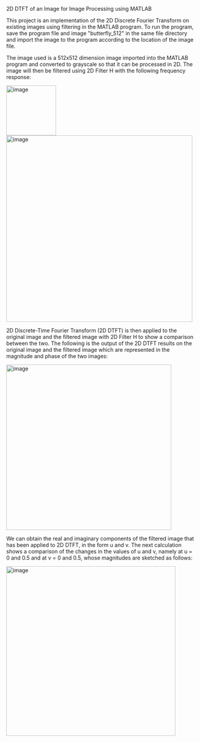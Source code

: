 2D DTFT of an Image for Image Processing using MATLAB
 
This project is an implementation of the 2D Discrete Fourier Transform on existing images using filtering in the MATLAB program.
To run the program, save the program file and image "butterfly_512" in the same file directory and import the image to the program according to the location of the image file.

The image used is a 512x512 dimension image imported into the MATLAB program and converted to grayscale so that it can be processed in 2D. The image will then be filtered using 2D Filter H with the following frequency response:

<img width="132" alt="image" src="https://user-images.githubusercontent.com/78911479/227729183-ce5ffa91-de3a-4dd4-8494-2096831da9af.png">
<img width="494" alt="image" src="https://user-images.githubusercontent.com/78911479/227729284-2edb8813-acd9-43dc-b1c3-71a1c987caa0.png">


2D Discrete-Time Fourier Transform (2D DTFT) is then applied to the original image and the filtered image with 2D Filter H to show a comparison between the two. The following is the output of the 2D DTFT results on the original image and the filtered image which are represented in the magnitude and phase of the two images:

<img width="438" alt="image" src="https://user-images.githubusercontent.com/78911479/227729149-2832af18-7a07-45d9-bf18-37c11e83e6dd.png">

We can obtain the real and imaginary components of the filtered image that has been applied to 2D DTFT, in the form u and v. The next calculation shows a comparison of the changes in the values of u and v, namely at u = 0 and 0.5 and at v = 0 and 0.5, whose magnitudes are sketched as follows:

<img width="449" alt="image" src="https://user-images.githubusercontent.com/78911479/227729254-3ccfc0ba-8878-42c7-b1ac-136e648698c2.png">
